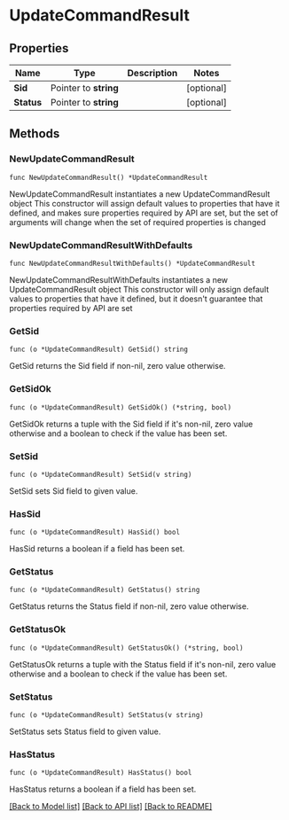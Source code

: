 # UpdateCommandResult

## Properties

Name | Type | Description | Notes
------------ | ------------- | ------------- | -------------
**Sid** | Pointer to **string** |  | [optional] 
**Status** | Pointer to **string** |  | [optional] 

## Methods

### NewUpdateCommandResult

`func NewUpdateCommandResult() *UpdateCommandResult`

NewUpdateCommandResult instantiates a new UpdateCommandResult object
This constructor will assign default values to properties that have it defined,
and makes sure properties required by API are set, but the set of arguments
will change when the set of required properties is changed

### NewUpdateCommandResultWithDefaults

`func NewUpdateCommandResultWithDefaults() *UpdateCommandResult`

NewUpdateCommandResultWithDefaults instantiates a new UpdateCommandResult object
This constructor will only assign default values to properties that have it defined,
but it doesn't guarantee that properties required by API are set

### GetSid

`func (o *UpdateCommandResult) GetSid() string`

GetSid returns the Sid field if non-nil, zero value otherwise.

### GetSidOk

`func (o *UpdateCommandResult) GetSidOk() (*string, bool)`

GetSidOk returns a tuple with the Sid field if it's non-nil, zero value otherwise
and a boolean to check if the value has been set.

### SetSid

`func (o *UpdateCommandResult) SetSid(v string)`

SetSid sets Sid field to given value.

### HasSid

`func (o *UpdateCommandResult) HasSid() bool`

HasSid returns a boolean if a field has been set.

### GetStatus

`func (o *UpdateCommandResult) GetStatus() string`

GetStatus returns the Status field if non-nil, zero value otherwise.

### GetStatusOk

`func (o *UpdateCommandResult) GetStatusOk() (*string, bool)`

GetStatusOk returns a tuple with the Status field if it's non-nil, zero value otherwise
and a boolean to check if the value has been set.

### SetStatus

`func (o *UpdateCommandResult) SetStatus(v string)`

SetStatus sets Status field to given value.

### HasStatus

`func (o *UpdateCommandResult) HasStatus() bool`

HasStatus returns a boolean if a field has been set.


[[Back to Model list]](../README.md#documentation-for-models) [[Back to API list]](../README.md#documentation-for-api-endpoints) [[Back to README]](../README.md)


